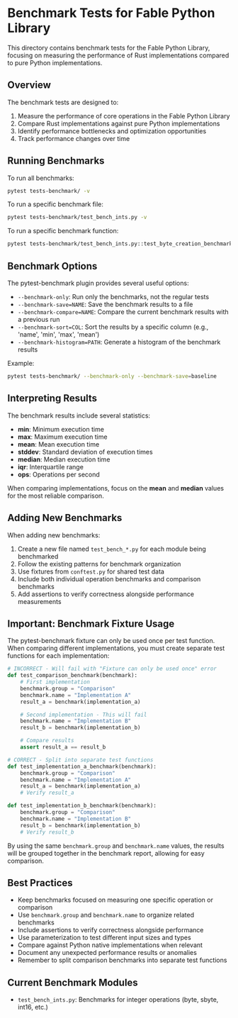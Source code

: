 # Benchmark Tests for Fable Python Library

This directory contains benchmark tests for the Fable Python Library, focusing on measuring the performance of Rust implementations compared to pure Python implementations.

## Overview

The benchmark tests are designed to:

1. Measure the performance of core operations in the Fable Python Library
2. Compare Rust implementations against pure Python implementations
3. Identify performance bottlenecks and optimization opportunities
4. Track performance changes over time

## Running Benchmarks

To run all benchmarks:

```bash
pytest tests-benchmark/ -v
```

To run a specific benchmark file:

```bash
pytest tests-benchmark/test_bench_ints.py -v
```

To run a specific benchmark function:

```bash
pytest tests-benchmark/test_bench_ints.py::test_byte_creation_benchmark -v
```

## Benchmark Options

The pytest-benchmark plugin provides several useful options:

- `--benchmark-only`: Run only the benchmarks, not the regular tests
- `--benchmark-save=NAME`: Save the benchmark results to a file
- `--benchmark-compare=NAME`: Compare the current benchmark results with a previous run
- `--benchmark-sort=COL`: Sort the results by a specific column (e.g., 'name', 'min', 'max', 'mean')
- `--benchmark-histogram=PATH`: Generate a histogram of the benchmark results

Example:

```bash
pytest tests-benchmark/ --benchmark-only --benchmark-save=baseline
```

## Interpreting Results

The benchmark results include several statistics:

- **min**: Minimum execution time
- **max**: Maximum execution time
- **mean**: Mean execution time
- **stddev**: Standard deviation of execution times
- **median**: Median execution time
- **iqr**: Interquartile range
- **ops**: Operations per second

When comparing implementations, focus on the **mean** and **median** values for the most reliable comparison.

## Adding New Benchmarks

When adding new benchmarks:

1. Create a new file named `test_bench_*.py` for each module being benchmarked
2. Follow the existing patterns for benchmark organization
3. Use fixtures from `conftest.py` for shared test data
4. Include both individual operation benchmarks and comparison benchmarks
5. Add assertions to verify correctness alongside performance measurements

## Important: Benchmark Fixture Usage

The pytest-benchmark fixture can only be used once per test function. When comparing different implementations, you must create separate test functions for each implementation:

```python
# INCORRECT - Will fail with "Fixture can only be used once" error
def test_comparison_benchmark(benchmark):
    # First implementation
    benchmark.group = "Comparison"
    benchmark.name = "Implementation A"
    result_a = benchmark(implementation_a)

    # Second implementation - This will fail
    benchmark.name = "Implementation B"
    result_b = benchmark(implementation_b)

    # Compare results
    assert result_a == result_b

# CORRECT - Split into separate test functions
def test_implementation_a_benchmark(benchmark):
    benchmark.group = "Comparison"
    benchmark.name = "Implementation A"
    result_a = benchmark(implementation_a)
    # Verify result_a

def test_implementation_b_benchmark(benchmark):
    benchmark.group = "Comparison"
    benchmark.name = "Implementation B"
    result_b = benchmark(implementation_b)
    # Verify result_b
```

By using the same `benchmark.group` and `benchmark.name` values, the results will be grouped together in the benchmark report, allowing for easy comparison.

## Best Practices

- Keep benchmarks focused on measuring one specific operation or comparison
- Use `benchmark.group` and `benchmark.name` to organize related benchmarks
- Include assertions to verify correctness alongside performance
- Use parameterization to test different input sizes and types
- Compare against Python native implementations when relevant
- Document any unexpected performance results or anomalies
- Remember to split comparison benchmarks into separate test functions

## Current Benchmark Modules

- `test_bench_ints.py`: Benchmarks for integer operations (byte, sbyte, int16, etc.)
